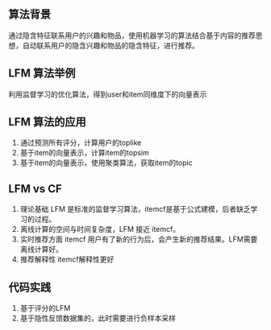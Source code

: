## 算法背景

通过隐含特征联系用户的兴趣和物品，使用机器学习的算法结合基于内容的推荐思想，自动联系用户的隐含兴趣和物品的隐含特征，进行推荐。

## LFM 算法举例 

利用监督学习的优化算法，得到user和item同维度下的向量表示

## LFM 算法的应用

1. 通过预测所有评分，计算用户的toplike
2. 基于item的向量表示，计算item的topsim
3. 基于item的向量表示，使用聚类算法，获取item的topic 

##  LFM vs CF

1. 理论基础 LFM 是标准的监督学习算法，itemcf是基于公式建模，后者缺乏学习的过程。
2. 离线计算的空间与时间复杂度，LFM 接近 itemcf。
3. 实时推荐方面 itemcf 用户有了新的行为后，会产生新的推荐结果。LFM需要离线计算好。
4. 推荐解释性 itemcf解释性更好
## 代码实践

1. 基于评分的LFM
2. 基于隐性反馈数据集的，此时需要进行负样本采样
